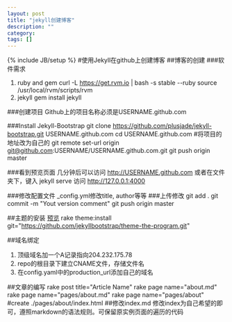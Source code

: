 ```yaml
---
layout: post
title: "jekyll创建博客"
description: ""
category: 
tags: []
---
```

{% include JB/setup %}
#使用Jekyll在github上创建博客
##博客的创建
###软件需求
1. ruby and gem
        curl -L https://get.rvm.io | bash -s stable --ruby
        source /usr/local/rvm/scripts/rvm
2. jekyll
        gem install jekyll
 
###创建项目
Github上的项目名称必须是USERNAME.github.com
 
###Install Jekyll-Bootstrap
    git clone https://github.com/plusjade/jekyll-bootstrap.git USERNAME.github.com
    cd USERNAME.github.com
    #将项目的地址改为自己的
    git remote set-url origin git@github.com:USERNAME/USERNAME.github.com.git
    git push origin master
 
###看到预览页面
几分钟后可以访问 http://USERNAME.github.com
或者在文件夹下，键入
      jekyll serve
访问 http://127.0.0.1:4000
 
###修改配置文件
  _config.yml修改title, author等等
###上传修改
    git add .
    git commit -m "Yout version comment"
    git push origin master
 
##主题的安装
[预览](http://themes.jekyllbootstrap.com/)
    rake theme:install git="https://github.com/jekyllbootstrap/theme-the-program.git"
 
##域名绑定
1. 顶级域名加一个A记录指向204.232.175.78
2. repo的根目录下建立CNAME文件，存储文件名
3. 在config.yaml中的production_url添加自己的域名
 
##文章的编写
    rake post title="Article Name"
    rake page name="about.md"
    rake page name="pages/about.md"
    rake page name="pages/about" #create ./pages/about/index.html
##修改index.md
 修改index为自己希望的即可，遵照markdown的语法规则。可保留原实例页面的遍历的代码
